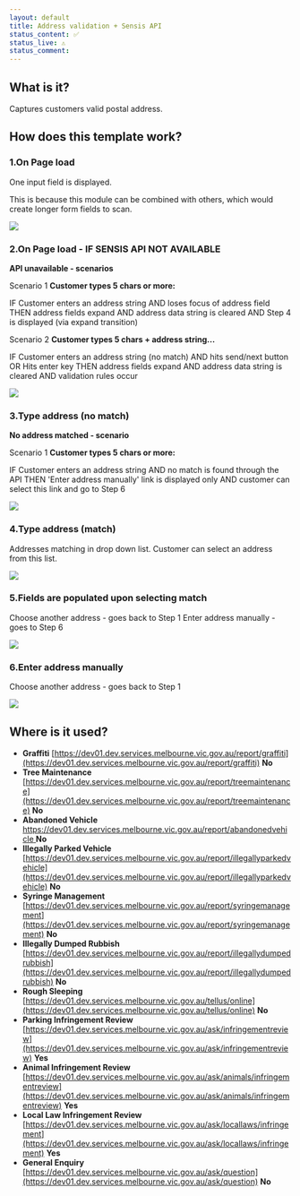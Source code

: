 ```yaml
---
layout: default
title: Address validation + Sensis API
status_content: ✅
status_live: ⚠️
status_comment:
---
```


## What is it?
Captures customers valid postal address.
## How does this template work?

### 1.On Page load

One input field is displayed.

This is because this module can be combined with others, which would create longer form fields to scan.

![](img/address_vali_sensis1.png)


### 2.On Page load - __IF SENSIS API NOT AVAILABLE__

__API unavailable - scenarios__

Scenario 1
__Customer types 5 chars or more:__

IF Customer enters an address string
AND loses focus of address field
THEN address fields expand
AND address data string is cleared
AND Step 4 is displayed (via expand transition)

Scenario 2
__Customer types 5 chars + address string...__

IF Customer enters an address string (no match)
AND hits send/next button
OR Hits enter key
THEN address fields expand
AND address data string is cleared
AND validation rules occur

![](img/address_vali_sensis2.png)


### 3.Type address (no match)

__No address matched - scenario__

Scenario 1
__Customer types 5 chars or more:__

IF Customer enters an address string
AND no match is found through the API
THEN 'Enter address manually' link is displayed only
AND customer can select this link and go to Step 6

![](img/address_vali_sensis2.png)


### 4.Type address (match)

Addresses matching in drop down list.
Customer can select an address from this list.

![](img/address_vali_sensis3.png)


### 5.Fields are populated upon selecting match

Choose another address - goes back to Step 1
Enter address manually - goes to Step 6

![](img/address_vali_sensis4.png)

### 6.Enter address manually

Choose another address - goes back to Step 1

![](img/address_vali_sensis5.png)


## Where is it used?

- __Graffiti__ [https://dev01.dev.services.melbourne.vic.gov.au/report/graffiti](https://dev01.dev.services.melbourne.vic.gov.au/report/graffiti)  __No__  
- __Tree Maintenance__ [https://dev01.dev.services.melbourne.vic.gov.au/report/treemaintenance](https://dev01.dev.services.melbourne.vic.gov.au/report/treemaintenance)  __No__
- __Abandoned Vehicle__ [https://dev01.dev.services.melbourne.vic.gov.au/report/abandonedvehicle ](https://dev01.dev.services.melbourne.vic.gov.au/report/abandonedvehicle )  __No__
- __Illegally Parked Vehicle__ [https://dev01.dev.services.melbourne.vic.gov.au/report/illegallyparkedvehicle](https://dev01.dev.services.melbourne.vic.gov.au/report/illegallyparkedvehicle)  __No__
- __Syringe Management__ [https://dev01.dev.services.melbourne.vic.gov.au/report/syringemanagement](https://dev01.dev.services.melbourne.vic.gov.au/report/syringemanagement)  __No__
- __Illegally Dumped Rubbish__ [https://dev01.dev.services.melbourne.vic.gov.au/report/illegallydumpedrubbish](https://dev01.dev.services.melbourne.vic.gov.au/report/illegallydumpedrubbish)  __No__
- __Rough Sleeping__ [https://dev01.dev.services.melbourne.vic.gov.au/tellus/online](https://dev01.dev.services.melbourne.vic.gov.au/tellus/online)  __No__
- __Parking Infringement Review__ [https://dev01.dev.services.melbourne.vic.gov.au/ask/infringementreview](https://dev01.dev.services.melbourne.vic.gov.au/ask/infringementreview)  __Yes__
- __Animal Infringement Review__ [https://dev01.dev.services.melbourne.vic.gov.au/ask/animals/infringementreview](https://dev01.dev.services.melbourne.vic.gov.au/ask/animals/infringementreview)  __Yes__
- __Local Law Infringement Review__ [https://dev01.dev.services.melbourne.vic.gov.au/ask/locallaws/infringement](https://dev01.dev.services.melbourne.vic.gov.au/ask/locallaws/infringement)  __Yes__
- __General Enquiry__ [https://dev01.dev.services.melbourne.vic.gov.au/ask/question](https://dev01.dev.services.melbourne.vic.gov.au/ask/question)  __No__




